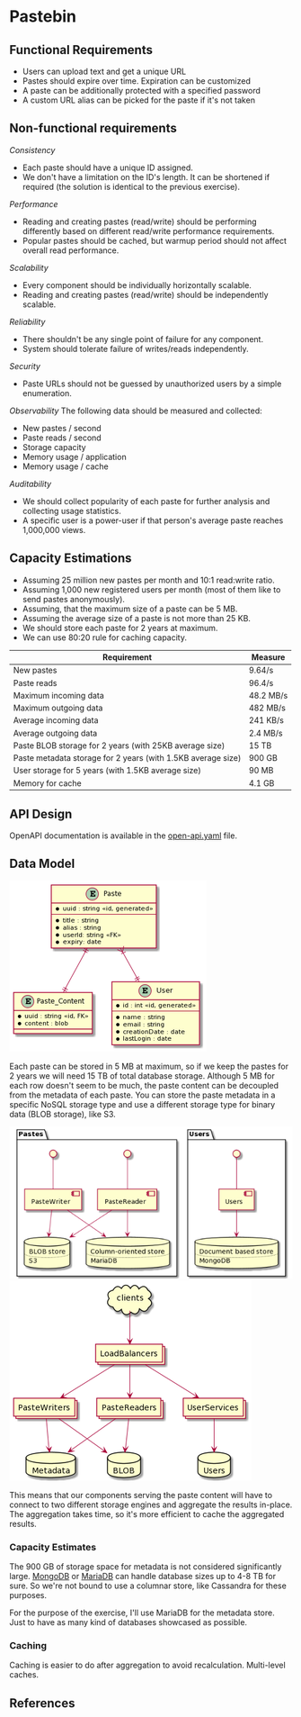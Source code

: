 # Pastebin

## Functional Requirements
* Users can upload text and get a unique URL
* Pastes should expire over time. Expiration can be customized
* A paste can be additionally protected with a specified password
* A custom URL alias can be picked for the paste if it's not taken

## Non-functional requirements

_Consistency_
* Each paste should have a unique ID assigned.
* We don't have a limitation on the ID's length. It can be shortened if required (the solution is identical to the previous exercise).

_Performance_
* Reading and creating pastes (read/write) should be performing differently based on different read/write performance requirements.
* Popular pastes should be cached, but warmup period should not affect overall read performance.

_Scalability_
* Every component should be individually horizontally scalable.
* Reading and creating pastes (read/write) should be independently scalable.

_Reliability_
* There shouldn't be any single point of failure for any component.
* System should tolerate failure of writes/reads independently.

_Security_
- Paste URLs should not be guessed by unauthorized users by a simple enumeration. 

_Observability_
The following data should be measured and collected:
- New pastes / second
- Paste reads / second
- Storage capacity
- Memory usage / application
- Memory usage / cache

_Auditability_
- We should collect popularity of each paste for further analysis and collecting usage statistics.
- A specific user is a power-user if that person's average paste reaches 1,000,000 views. 

## Capacity Estimations
* Assuming 25 million new pastes per month and 10:1 read:write ratio.
* Assuming 1,000 new registered users per month (most of them like to send pastes anonymously).
* Assuming, that the maximum size of a paste can be 5 MB.
* Assuming the average size of a paste is not more than 25 KB.
* We should store each paste for 2 years at maximum.
* We can use 80:20 rule for caching capacity.

|   Requirement  | Measure    |
| --- | --- |
|New pastes|	9.64/s|
|Paste reads|	96.4/s|
|Maximum incoming data|	48.2 MB/s|
|Maximum outgoing data|	482 MB/s|
|Average incoming data|	241 KB/s|
|Average outgoing data|	2.4 MB/s|
|Paste BLOB storage for 2 years (with 25KB average size)|	15 TB|
|Paste metadata storage for 2 years (with 1.5KB average size)|	900 GB|
|User storage for 5 years (with 1.5KB average size)|	90 MB|
|Memory for cache|	4.1 GB|

## API Design
OpenAPI documentation is available in the [open-api.yaml](open-api.yaml) file.

## Data Model

![](documentation/data-model.png)

Each paste can be stored in 5 MB at maximum, so if we keep the pastes for 2 years we will need 15 TB of total database storage. Although 5 MB for each row doesn't seem to be much, the paste content can be decoupled from the metadata of each paste. You can store the paste metadata in a specific NoSQL storage type and use a different storage type for binary data (BLOB storage), like S3.

![](documentation/component-diagram.png)
![](documentation/deployment-diagram.png)

This means that our components serving the paste content will have to connect to two different storage engines and aggregate the results in-place. The aggregation takes time, so it's more efficient to cache the aggregated results.

### Capacity Estimates
The 900 GB of storage space for metadata is not considered significantly large.
[MongoDB](https://docs.mongodb.com/manual/reference/limits/#data) or [MariaDB](https://mariadb.com/kb/en/innodb-limitations/)
can handle database sizes up to 4-8 TB for sure. So we're not bound to use a columnar store, like Cassandra for these purposes.

For the purpose of the exercise, I'll use MariaDB for the metadata store.
Just to have as many kind of databases showcased as possible. 

### Caching
Caching is easier to do after aggregation to avoid recalculation. Multi-level caches.

## References 
